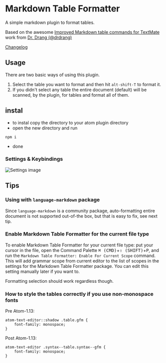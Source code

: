 # Markdown Table Formatter

A simple markdown plugin to format tables.

Based on the awesome [Improved Markdown table commands for TextMate](http://www.leancrew.com/all-this/2012/03/improved-markdown-table-commands-for-textmate/) work from [Dr. Drang (@drdrang)](https://twitter.com/drdrang)

[Changelog](https://github.com/fcrespo82/atom-markdown-table-formatter/blob/master/CHANGELOG.md)


## Usage

There are two basic ways of using this plugin.

1. Select the table you want to format and then hit `alt-shift-T` to format it.
2. If you didn't select any table the entire document (default) will be scanned, by the plugin, for tables and format all of them.

## instal
- to instal copy the directory to your atom plugin directory
- open the new directory and run 
```
npm i
```
 - done

### Settings & Keybindings

![Settings image](https://github.com/fcrespo82/atom-markdown-table-formatter/raw/master/settings.png)

## Tips

### Using with `language-markdown` package

Since `language-markdown` is a community package, auto-formatting entire document is not supported out-of-the box, but that is easy to fix, see next tip.

### Enable Markdown Table Formatter for the current file type

To enable Markdown Table Formatter for your current file type: put your cursor in the file, open the Command Palette <kbd>⌘ (CMD)</kbd>+<kbd>⇧ (SHIFT)</kbd>+<kbd>P</kbd>, and run the `Markdown Table Formatter: Enable For Current Scope` command. This will add grammar scope from current editor to the list of scopes in the settings for the Markdown Table Formatter package. You can edit this setting manually later if you want to.

Formatting selection should work regardless though.

### How to style the tables correctly if you use non-monospace fonts

Pre Atom-1.13:

```less
atom-text-editor::shadow .table.gfm {
    font-family: monospace;
}
```

Post Atom-1.13:

```less
atom-text-editor .syntax--table.syntax--gfm {
    font-family: monospace;
}
```
